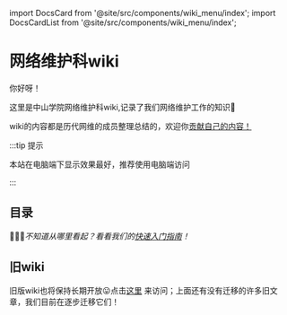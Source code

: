 
import DocsCard from '@site/src/components/wiki_menu/index';
import DocsCardList from '@site/src/components/wiki_menu/index';

# 网络维护科wiki



你好呀！

这里是中山学院网络维护科wiki,记录了我们网络维护工作的知识📝

wiki的内容都是历代网维的成员整理总结的，欢迎你[贡献自己的内容！](https://github.com/ZSCNetSupportDept/website/tree/master/docs/wiki)

:::tip 提示

本站在电脑端下显示效果最好，推荐使用电脑端访问

:::

## 目录
☝🏻🤓*不知道从哪里看起？看看我们的[快速入门指南](/blog/给纯新手的网维快速入门指南)！*
<cardContainer>
<DocsCard/>
</cardContainer>

## 旧wiki
旧版wiki也将保持长期开放😛点击[这里](https://wiki.zsxyww.com) 来访问；上面还有没有迁移的许多旧文章，我们目前在逐步迁移它们！
